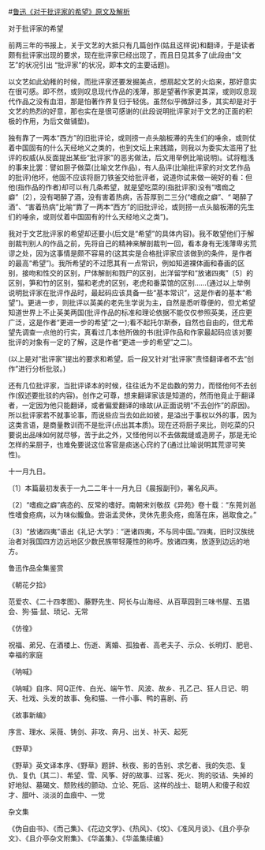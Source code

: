 #[鲁迅《对于批评家的希望》原文及解析](https://www.vrrw.net/wx/6641.html)

对于批评家的希望

前两三年的书报上，关于文艺的大抵只有几篇创作(姑且这样说)和翻译，于是读者颇有批评家出现的要求，现在批评家已经出现了，而且日见其多了(此段由“文艺”的状况引出 “批评家”的状况，即本文的主要话题)。

以文艺如此幼稚的时候，而批评家还要发掘美点，想扇起文艺的火焰来，那好意实在很可感。即不然，或则叹息现代作品的浅薄，那是望著作家更其深，或则叹息现代作品之没有血泪，那是怕著作界复归于轻佻。虽然似乎微辞过多，其实却是对于文艺的热烈的好意，那也实在是很可感谢的(此段说明批评家对于文艺的正面的积极的作用，为后文做铺垫)。



独有靠了一两本“西方”的旧批评论，或则捞一点头脑板滞的先生们的唾余，或则仗着中国固有的什么天经地义之类的，也到文坛上来践踏，则我以为委实太滥用了批评的权威(从反面提出某些“批评家”的恶劣做法，后文用举例比喻说明)。试将粗浅的事来比罢：譬如厨子做菜(比喻文艺作品)，有人品评(比喻批评家的对文艺作品的批评)他坏，他固不应该将厨刀铁釜交给批评者，说道你试来做一碗好的看：但他(指作品的作者)却可以有几条希望，就是望吃菜的(指批评家)没有“嗜痂之癖”〔2〕，没有喝醉了酒，没有害着热病，舌苔厚到二三分(“嗜痂之癖”、“ 喝醉了酒”、“害着热病”比喻“靠了一两本“西方”的旧批评论，或则捞一点头脑板滞的先生们的唾余，或则仗着中国固有的什么天经地义之类”)。

我对于文艺批评家的希望却还要小(后文是“希望”的具体内容)。我不敢望他们于解剖裁判别人的作品之前，先将自己的精神来解剖裁判一回，看本身有无浅薄卑劣荒谬之处，因为这事情是颇不容易的(这其实是合格批评家应该做到的条件，是作者的最高“希望”)。我所希望的不过愿其有一点常识，例如知道裸体画和春画的区别，接吻和性交的区别，尸体解剖和戮尸的区别，出洋留学和“放诸四夷”〔5〕的区别，笋和竹的区别，猫和老虎的区别，老虎和番菜馆的区别……(通过以上举例说明批评家在批评作品时，最起码应该具备一些“基本常识”，这是作者的基本“希望”)。更进一步，则批评以英美的老先生学说为主，自然是悉听尊便的，但尤希望知道世界上不止英美两国(批评作品的标准和理论依据不能仅仅参照英美，还应更广泛，这是作者“更进一步的希望”之一);看不起托尔斯泰，自然也自由的，但尤希望先调查一点他的行实，真看过几本他所做的书(批评作品和作家最起码应该对要批评的对象有一定的了解，这是作者“更进一步的希望”之二)。

(以上是对“批评家”提出的要求和希望。后一段又针对“批评家”责怪翻译者不去“创作”进行分析批驳。)

还有几位批评家，当批评译本的时候，往往诋为不足齿数的劳力，而怪他何不去创作(叙述要批驳的内容)。创作之可尊，想来翻译家该是知道的，然而他竟止于翻译者，一定因为他只能翻译，或者偏爱翻译的缘故(从正面说明“不去创作”的原因)。所以批评家若不就事论事，而说些应当去如此如彼，是溢出于事权以外的事，因为这类言语，是商量教训而不是批评(点出其本质)。现在还将厨子来比，则吃菜的只要说出品味如何就尽够，苦于此之外，又怪他何以不去做裁缝或造房子，那是无论怎样的呆厨子，也难免要说这位客官是痰迷心窍的了(通过比喻说明其荒谬可笑性)。

十一月九日。

〔1〕本篇最初发表于一九二二年十一月九日《晨报副刊》，署名风声。

〔2〕“嗜痂之癖”病态的、反常的嗜好。南朝宋刘敬叔《异苑》卷十载：“东莞刘邕性嗜食疮病，以为味似鳆鱼。尝诣孟灵休，灵休先患灸疮，痂落在床，邕取食之。”

〔3〕“放诸四夷”语出《礼记·大学》：“迸诸四夷，不与同中国。”四夷，旧时汉族统治者对我国四方边远地区少数民族带轻蔑性的称呼。放诸四夷，放逐到边远的地方。

鲁迅作品全集鉴赏

《朝花夕拾》

范爱农、《二十四孝图》、藤野先生、阿长与山海经、从百草园到三味书屋、五猖会、狗·猫·鼠、琐记、无常

《仿徨》

祝福、弟兄、在酒楼上、伤逝、离婚、孤独者、高老夫子、示众、长明灯、肥皂、幸福的家庭

《呐喊》

《呐喊》自序、阿Q正传、白光、端午节、风波、故乡、孔乙己、狂人日记、明天、社戏、头发的故事、兔和猫、一件小事、鸭的喜剧、药

《故事新编》

序言、理水、采薇、铸剑、非攻、奔月、出关、补天、起死

《野草》

《野草》英文译本序、《野草》题辞、秋夜、影的告别、求乞者、我的失恋、复仇、复仇〔其二〕、希望、雪、风筝、好的故事、过客、死火、狗的驳诘、失掉的好地狱、墓碣文、颓败线的颤动、立论、死后、这样的战士、聪明人和傻子和奴才、腊叶、淡淡的血痕中、一觉

杂文集

《伪自由书》、《而己集》、《花边文学》、《热风》、《坟》、《准风月谈》、《且介亭杂文》、《且介亭杂文附集》、《华盖集》、《华盖集续编》

